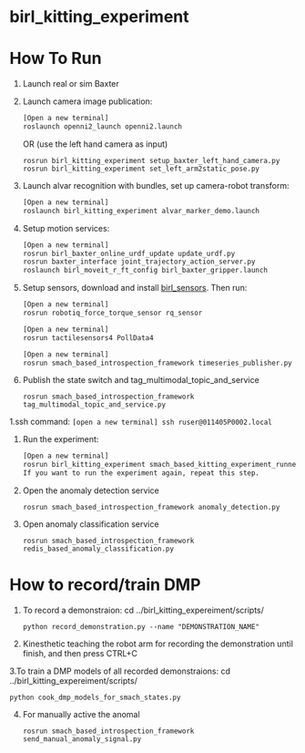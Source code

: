 # birl_kitting_experiment

# How To Run

1. Launch real or sim Baxter

1. Launch camera image publication:

    ```bash
    [Open a new terminal]
    roslaunch openni2_launch openni2.launch
    ```
    OR (use the left hand camera as input) 
    ```
    rosrun birl_kitting_experiment setup_baxter_left_hand_camera.py
    rosrun birl_kitting_experiment set_left_arm2static_pose.py
    ```

1. Launch alvar recognition with bundles, set up camera-robot transform:

    ```bash
    [Open a new terminal]
    roslaunch birl_kitting_experiment alvar_marker_demo.launch
    ```

1. Setup motion services:

    ```bash
    [Open a new terminal]
    rosrun birl_baxter_online_urdf_update update_urdf.py
    rosrun baxter_interface joint_trajectory_action_server.py
    roslaunch birl_moveit_r_ft_config birl_baxter_gripper.launch
    ```

1. Setup sensors, download and install [birl_sensors](https://github.com/birlrobotics/birl_sensors.git). Then run:

    ```bash
    [Open a new terminal]
    rosrun robotiq_force_torque_sensor rq_sensor
    
    [Open a new terminal]
    rosrun tactilesensors4 PollData4
    
    [Open a new terminal]
    rosrun smach_based_introspection_framework timeseries_publisher.py
    ```
    
1. Publish the state switch and tag_multimodal_topic_and_service
   ```
   rosrun smach_based_introspection_framework tag_multimodal_topic_and_service.py
   ```

1.ssh command:
    ```
    [open a new terminal]
     ssh ruser@011405P0002.local
    ```

1. Run the experiment:
    ```bash
    [Open a new terminal]
    rosrun birl_kitting_experiment smach_based_kitting_experiment_runner.py
    If you want to run the experiment again, repeat this step.
    ```

1. Open the anomaly detection service
   ```
   rosrun smach_based_introspection_framework anomaly_detection.py
   ```
   
1. Open anomaly classification service
   ```
   rosrun smach_based_introspection_framework redis_based_anomaly_classification.py
   ```

# How to record/train DMP
1. To record a demonstraion: cd ../birl_kitting_expereiment/scripts/
   ```
   python record_demonstration.py --name "DEMONSTRATION_NAME"
   ```
   
2. Kinesthetic teaching the robot arm for recording the demonstration until finish, and then press CTRL+C

3.To train a DMP models of all recorded demonstraions: cd ../birl_kitting_expereiment/scripts/
   ```
   python cook_dmp_models_for_smach_states.py
   ```
   
4. For manually active the anomal
   ```
   rosrun smach_based_introspection_framework send_manual_anomaly_signal.py
   ```

